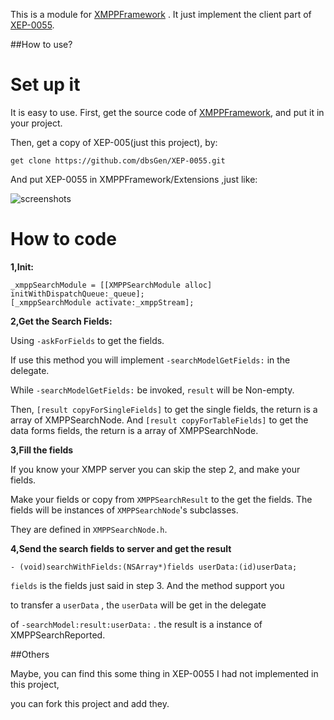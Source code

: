 This is a module for [XMPPFramework](https://github.com/robbiehanson/XMPPFramework) .
It just implement the client part of [XEP-0055](http://xmpp.org/extensions/xep-0055.html). 

##How to use?

Set up it
====================================

It is easy to use. First, get the source code of [XMPPFramework](https://github.com/robbiehanson/XMPPFramework), and put it in your project. 

Then, get a copy of XEP-005(just this project), by:

	get clone https://github.com/dbsGen/XEP-0055.git

And put XEP-0055 in XMPPFramework/Extensions ,just like:

![screenshots](http://zhaorenzhi.cn/wp-content/uploads/2012/09/ss_xep-0055.png)

How to code
=====================================

<b>1,Init:</b> 

	_xmppSearchModule = [[XMPPSearchModule alloc] initWithDispatchQueue:_queue];
	[_xmppSearchModule activate:_xmppStream];

<b>2,Get the Search Fields:</b>

Using ```-askForFields``` to get the fields.

If use this method you will implement ```-searchModelGetFields:``` in the delegate.

While ```-searchModelGetFields:``` be invoked, ```result``` will be Non-empty.

Then, ```[result copyForSingleFields]``` to get the single fields, the return 
is a array of XMPPSearchNode. And ```[result copyForTableFields]``` to get the 
data forms fields, the return is a array of XMPPSearchNode.


<b>3,Fill the fields</b>

If you know your XMPP server you can skip the step 2, and make your fields.

Make your fields or copy from ```XMPPSearchResult``` to the get the fields.
The fields will be instances of ```XMPPSearchNode```'s subclasses.  

They are defined in ```XMPPSearchNode.h```.

<b>4,Send the search fields to server and get the result</b>

	- (void)searchWithFields:(NSArray*)fields userData:(id)userData;

```fields``` is the fields just said in step 3. And the method support you 

to transfer a ```userData``` , the ```userData``` will be get in the delegate 

of ```-searchModel:result:userData:``` . the result is a instance of XMPPSearchReported.


##Others

Maybe, you can find this some thing in XEP-0055 I had not implemented in this project,

you can fork this project and add they.